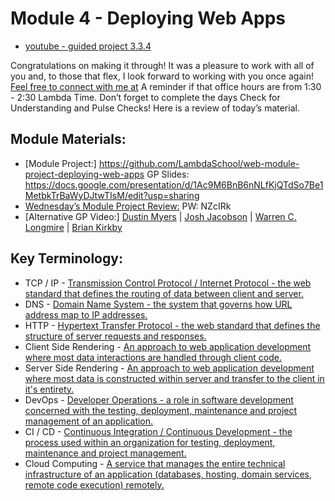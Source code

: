 # Module 4 - Deploying Web Apps

- [youtube - guided project 3.3.4](https://youtu.be/QJkTHWeKOJ8)

Congratulations on making it through!
It was a pleasure to work with all of you and, to those that flex, I look forward to working with you once again!
[Feel free to connect with me at](https://www.linkedin.com/in/warrenlongmire)
A reminder if that office hours are from 1:30 - 2:30 Lambda Time.
Don’t forget to complete the days Check for Understanding and Pulse Checks!
Here is a review of today’s material.

##  Module Materials:

-   [Module Project:] https://github.com/LambdaSchool/web-module-project-deploying-web-apps GP Slides: https://docs.google.com/presentation/d/1Ac9M6BnB6nNLfKjQTdSo7Be1MetbkTrBaWyDJtwTIsM/edit?usp=sharing 
-   [Wednesday’s Module Project Review:](https://www.loom.com/share/f1424033705b4913a5f2f6dedea44d3c) PW: NZcIRk
-   [Alternative GP Video:] [Dustin Myers](https://youtu.be/T2wyfG8VDTo) | [Josh Jacobson](https://youtu.be/F1Ybjf6mndI) | [Warren C. Longmire](https://youtu.be/vImrQaq3yL4) | [Brian Kirkby](https://youtu.be/hKBZmtl-36o)

##  Key Terminology:

-   TCP / IP - [Transmission Control Protocol / Internet Protocol - the web standard that defines the routing of data between client and server.](https://www.youtube.com/watch?v=PpsEaqJV_A0)
-   DNS - [Domain Name System - the system that governs how URL address map to IP addresses.](https://www.youtube.com/watch?v=Rck3BALhI5c)
-   HTTP - [Hypertext Transfer Protocol - the web standard that defines the structure of server requests and responses.](https://www.youtube.com/watch?v=iYM2zFP3Zn0)
-   Client Side Rendering - [An approach to web application development where most data interactions are handled through client code.](https://www.youtube.com/watch?v=38Fv4FTXuDg)
-   Server Side Rendering - [An approach to web application development where most data is constructed within server and transfer to the client in it's entirety.](https://www.youtube.com/watch?v=RAhYnK0v3rk)
-   DevOps - [Developer Operations - a role in software development concerned with the testing, deployment, maintenance and project management of an application.](https://www.youtube.com/watch?v=_I94-tJlovg)
-   CI / CD - [Continuous Integration / Continuous Development - the process used within an organization for testing, deployment, maintenance and project management.](https://www.youtube.com/watch?v=scEDHsr3APg)
-   Cloud Computing - [A service that manages the entire technical infrastructure of an application (databases, hosting, domain services, remote code execution) remotely.](https://www.youtube.com/watch?v=dH0yz-Osy54)